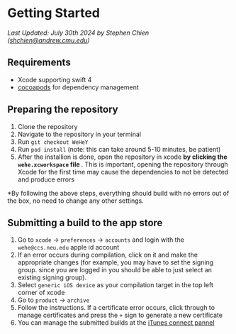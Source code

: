 # Getting Started

_Last Updated: July 30th 2024 by Stephen Chien (shchien@andrew.cmu.edu)_

## Requirements

 * Xcode supporting swift 4
 * [cocoapods](https://cocoapods.org/) for dependency management

 ## Preparing the repository

 1. Clone the repository
 1. Navigate to the repository in your terminal
 1. Run `git checkout WeHeY` 
 1. Run `pod install` (note: this can take around 5-10 minutes, be patient)
 1. After the installion is done, open the repository in xcode <b> by clicking the `wehe.xcworkspace` file </b>. This is important, opening the repository through Xcode for the first time may cause the dependencies to not be detected and produce errors
 
 *By following the above steps, everything should build with no errors out of the box, no need to change any other settings.

 ## Submitting a build to the app store

 1. Go to `xcode` -> `preferences` -> `accounts` and login with the `wehe@ccs.neu.edu` apple id account
 1.  If an error occurs during compilation, click on it and make the appropriate changes (for example, you may have to set the signing group. since you are logged in you should be able to just select an existing signing group). 
 1.  Select `generic iOS device` as your compilation target in the top left corner of xcode
 1.  Go to `product` -> `archive`
 1.  Follow the instructions. If a certificate error occurs, click through to manage certificates and press the `+` sign to generate a new certificate
 1.  You can manage the submitted builds at the [iTunes connect pannel](https://itunesconnect.apple.com/)